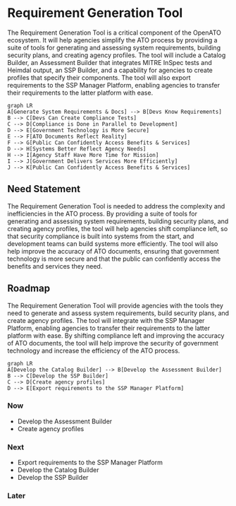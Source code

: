 # Requirement Generation Tool

The Requirement Generation Tool is a critical component of the OpenATO ecosystem. It will help agencies simplify the ATO process by providing a suite of tools for generating and assessing system requirements, building security plans, and creating agency profiles. The tool will include a Catalog Builder, an Assessment Builder that integrates MITRE InSpec tests and Heimdal output, an SSP Builder, and a capability for agencies to create profiles that specify their components. The tool will also export requirements to the SSP Manager Platform, enabling agencies to transfer their requirements to the latter platform with ease.

```mermaid
graph LR
A[Generate System Requirements & Docs] --> B[Devs Know Requirements]
B --> C[Devs Can Create Compliance Tests]
C --> D[Compliance is Done in Parallel to Development]
D --> E[Government Technology is More Secure]
E --> F[ATO Documents Reflect Reality]
F --> G[Public Can Confidently Access Benefits & Services]
D --> H[Systems Better Reflect Agency Needs]
H --> I[Agency Staff Have More Time for Mission]
I --> J[Government Delivers Services More Efficiently]
J --> K[Public Can Confidently Access Benefits & Services]
```

## Need Statement

The Requirement Generation Tool is needed to address the complexity and inefficiencies in the ATO process. By providing a suite of tools for generating and assessing system requirements, building security plans, and creating agency profiles, the tool will help agencies shift compliance left, so that security compliance is built into systems from the start, and development teams can build systems more efficiently. The tool will also help improve the accuracy of ATO documents, ensuring that government technology is more secure and that the public can confidently access the benefits and services they need.

## Roadmap

The Requirement Generation Tool will provide agencies with the tools they need to generate and assess system requirements, build security plans, and create agency profiles. The tool will integrate with the SSP Manager Platform, enabling agencies to transfer their requirements to the latter platform with ease. By shifting compliance left and improving the accuracy of ATO documents, the tool will help improve the security of government technology and increase the efficiency of the ATO process.

```mermaid
graph LR
A[Develop the Catalog Builder] --> B[Develop the Assessment Builder]
B --> C[Develop the SSP Builder]
C --> D[Create agency profiles]
D --> E[Export requirements to the SSP Manager Platform]
```

### Now

- Develop the Assessment Builder
- Create agency profiles

### Next

- Export requirements to the SSP Manager Platform
- Develop the Catalog Builder
- Develop the SSP Builder

### Later
